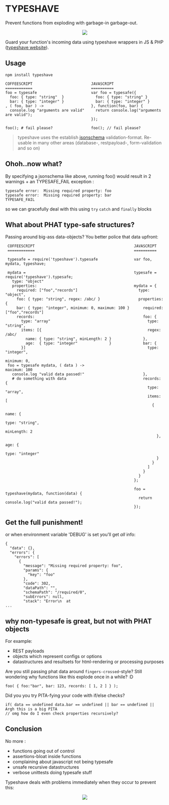 TYPESHAVE 
=========

Prevent functions from exploding with garbage-in garbage-out.

<center><img src="http://www.gifbin.com/bin/102009/1256553541_exploding-trash.gif"/></center>

Guard your function's incoming data using typeshave wrappers in JS & PHP ([typeshave website](http://coderofsalvation.github.io/typeshave/)).

## Usage 

    npm install typeshave

    COFFEESCRIPT                          JAVASCRIPT
    ============                          ==========
    foo = typesafe                        var foo = typesafe({
      foo: { type: "string"  }              foo: { type: "string" }
      bar: { type: "integer" }              bar: { type: "integer" }
    , ( foo, bar ) ->                     }, function(foo, bar) {
      console.log "arguments are valid"     return console.log("arguments are valid");
                                          });
    
    foo(); # fail please?                 foo(); // fail please?

> typeshave uses the establish [jsonschema](http://jsonschema.net) validation-format. Re-usable 
in many other areas (database-, restpayload-, form-validation and so on)

## Ohoh..now what?

By specifying a jsonschema like above, running foo() would result in 2 warnings + an TYPESAFE_FAIL exception : 

    typesafe error:  Missing required property: foo
    typesafe error:  Missing required property: bar 
    TYPESAFE_FAIL

so we can gracefully deal with this using `try` `catch` and `finally` blocks

## What about PHAT type-safe structures?

Passing around big-ass data-objects?
You better police that data upfront:

     COFFEESCRIPT                                            JAVASCRIPT
     ============                                            ==========
     
     typesafe = require('typeshave').typesafe                var foo, mydata, typeshave;
 
     mydata =                                                typesafe = require('typeshave').typesafe;
       type: "object"
       properties:                                           mydata = {
         required: ["foo","records"]                           type: "object",
         foo: { type: "string", regex: /abc/ }                 properties: {
         bar: { type: "integer", minimum: 0, maximum: 100 }      required: ["foo","records"] 
         records:                                                foo: {
           type: "array"                                           type: "string",
           items: [{                                               regex: /abc/
             name: { type: "string", minLength: 2 }              },
             age:  { type: "integer"              }              bar: {
           }]                                                      type: "integer",
                                                                   minimum: 0,
     foo = typesafe mydata, ( data ) ->                            maximum: 100
       console.log "valid data passed!"                          },
       # do something with data                                  records: {
                                                                   type: "array",
                                                                   items: [
                                                                     {
                                                                       name: {
                                                                         type: "string",
                                                                         minLength: 2
                                                                       },
                                                                       age: {
                                                                         type: "integer"
                                                                       }
                                                                     }
                                                                   ]
                                                                 }
                                                               }
                                                             };
 
                                                             foo = typeshave(mydata, function(data) {
                                                               return console.log("valid data passed!");
                                                             });

## Get the full punishment!

or when environment variable 'DEBUG' is set you'll get *all* info:

    {
      "data": {},
      "errors": {
        "errors": [
          {
            "message": "Missing required property: foo",
            "params": {
              "key": "foo"
            },
            "code": 302,
            "dataPath": "",
            "schemaPath": "/required/0",
            "subErrors": null,
            "stack": "Error\n  at 
    ...

## why non-typesafe is great, but not with PHAT objects

For example:

* REST payloads 
* objects which represent configs or options 
* datastructures and resultsets for html-rendering or processing purposes

Are you still passing phat data around `fingers-crossed`-style?
Still wondering why functions like this explode once in a while? :D

    foo( { foo:"bar", bar: 123, records: [ 1, 2 ] } );

Did you you try PITA-fying your code with if/else checks?

    if( data == undefined data.bar == undefined || bar == undefined || Argh this is a big PITA 
    // omg how do I even check properties recursively?


## Conclusion

No more :

* functions going out of control
* assertions-bloat inside functions 
* complaining about javascript not being typesafe
* unsafe recursive datastructures 
* verbose unittests doing typesafe stuff 

Typeshave deals with problems immediately when they occur to prevent this:

<center><img src="http://www.gifbin.com/bin/102009/1256553541_exploding-trash.gif"/></center>
